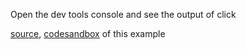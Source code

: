 Open the dev tools console and see the output of click

[source](https://github.com/kossidts/react-stockcharts/blob/master/docs/lib/charts/CandleStickChartWithClickHandlerCallback.js), [codesandbox](https://codesandbox.io/s/github/rrag/react-stockcharts-examples2/tree/master/examples/CandleStickChartWithClickHandlerCallback) of this example
